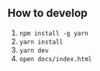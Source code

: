 ## How to develop
1. `npm install -g yarn`
2. `yarn install`
3. `yarn dev`
4. `open docs/index.html`
